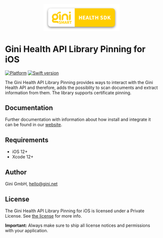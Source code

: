 <p align="center">
<img src="./GiniHealth_Logo.png" width="250">
</p>

# Gini Health API Library Pinning for iOS

[![Platform](https://img.shields.io/badge/platform-iOS-lightgrey.svg)]()
[![Swift version](https://img.shields.io/badge/swift-5.0-orange.svg)]()


The Gini Health API Library Pinning provides ways to interact with the Gini Health API and therefore, adds the possiblity to scan documents and extract information from them. The library supports certificate pinning.

## Documentation

Further documentation with information about how install and integrate it can be found in our [website](https://developer.gini.net/gini-health-api-lib-pinning-ios/docs/).

## Requirements

- iOS 12+
- Xcode 12+

## Author

Gini GmbH, hello@gini.net

## License

The Gini Health API Library Pinning for iOS is licensed under a Private License. See [the license](https://developer.gini.net/gini-health-api-lib-pinning-ios/docs/license.html) for more info.

**Important:** Always make sure to ship all license notices and permissions with your application.

